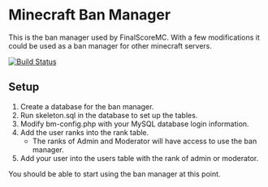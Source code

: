 Minecraft Ban Manager
=================================

This is the ban manager used by FinalScoreMC.
With a few modifications it could be used as a ban manager for other
minecraft servers.

[![Build Status](http://img.shields.io/travis/chocklymon/fsmcbm.svg)](https://travis-ci.org/chocklymon/fsmcbm)

Setup
--------------------------------

1. Create a database for the ban manager.
2. Run skeleton.sql in the database to set up the tables.
3. Modify bm-config.php with your MySQL database login information.
4. Add the user ranks into the rank table.
    * The ranks of Admin and Moderator will have access to use the ban manager.
5. Add your user into the users table with the rank of admin or moderator.

You should be able to start using the ban manager at this point.

